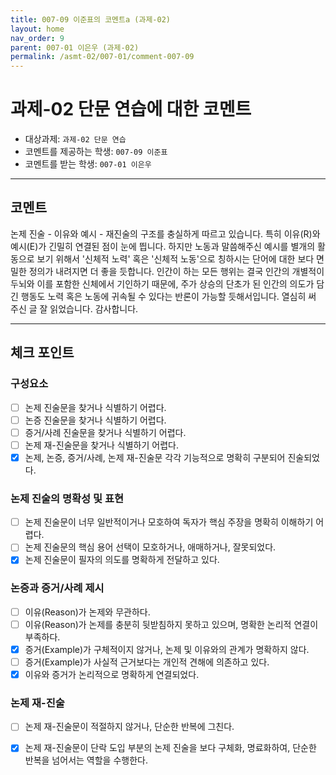 ```yaml
---
title: 007-09 이준표의 코멘트a (과제-02) 
layout: home
nav_order: 9
parent: 007-01 이은우 (과제-02)
permalink: /asmt-02/007-01/comment-007-09
---
```


# 과제-02 단문 연습에 대한 코멘트

- 대상과제: `과제-02 단문 연습`
- 코멘트를 제공하는 학생: `007-09 이준표` 
- 코멘트를 받는 학생: `007-01 이은우` 

---

## 코멘트

논제 진술 - 이유와 예시 - 재진술의 구조를 충실하게 따르고 있습니다. 특히 이유(R)와 예시(E)가 긴밀히 연결된 점이 눈에 띕니다. 하지만 노동과 말씀해주신 예시를 별개의 활동으로 보기 위해서 '신체적 노력' 혹은 '신체적 노동'으로 칭하시는 단어에 대한 보다 면밀한 정의가 내려지면 더 좋을 듯합니다. 인간이 하는 모든 행위는 결국 인간의 개별적이 두뇌와 이를 포함한 신체에서 기인하기 때문에, 주가 상승의 단초가 된 인간의 의도가 담긴 행동도 노력 혹은 노동에 귀속될 수 있다는 반론이 가능할 듯해서입니다. 열심히 써 주신 글 잘 읽었습니다. 감사합니다.   

---

## 체크 포인트

### **구성요소**
- [ ] 논제 진술문을 찾거나 식별하기 어렵다.
- [ ] 논증 진술문을 찾거나 식별하기 어렵다.
- [ ] 증거/사례 진술문을 찾거나 식별하기 어렵다.
- [ ] 논제 재-진술문을 찾거나 식별하기 어렵다.
- [x] 논제, 논증, 증거/사례, 논제 재-진술문 각각 기능적으로 명확히 구분되어 진술되었다.

### **논제 진술의 명확성 및 표현**  
- [ ] 논제 진술문이 너무 일반적이거나 모호하여 독자가 핵심 주장을 명확히 이해하기 어렵다.  
- [ ] 논제 진술문의 핵심 용어 선택이 모호하거나, 애매하거나, 잘못되었다.  
- [x] 논제 진술문이 필자의 의도를 명확하게 전달하고 있다.  

### **논증과 증거/사례 제시**  
- [ ] 이유(Reason)가 논제와 무관하다.
- [ ] 이유(Reason)가 논제를 충분히 뒷받침하지 못하고 있으며, 명확한 논리적 연결이 부족하다.  
- [x] 증거(Example)가 구체적이지 않거나, 논제 및 이유와의 관계가 명확하지 않다. 
- [ ] 증거(Example)가 사실적 근거보다는 개인적 견해에 의존하고 있다.  
- [x] 이유와 증거가 논리적으로 명확하게 연결되었다.  

### **논제 재-진술**  
- [ ] 논제 재-진술문이 적절하지 않거나, 단순한 반복에 그친다.   
- [x] 논제 재-진술문이 단락 도입 부분의 논제 진술을 보다 구체화, 명료화하여, 단순한 반복을 넘어서는 역할을 수행한다.  

